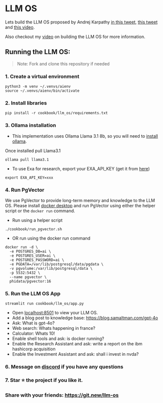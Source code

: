 # LLM OS

Lets build the LLM OS proposed by Andrej Karpathy [in this tweet](https://twitter.com/karpathy/status/1723140519554105733), [this tweet](https://twitter.com/karpathy/status/1707437820045062561) and [this video](https://youtu.be/zjkBMFhNj_g?t=2535).

Also checkout my [video](https://x.com/ashpreetbedi/status/1790109321939829139) on building the LLM OS for more information.

## Running the LLM OS:

> Note: Fork and clone this repository if needed

### 1. Create a virtual environment

```shell
python3 -m venv ~/.venvs/aienv
source ~/.venvs/aienv/bin/activate
```

### 2. Install libraries

```shell
pip install -r cookbook/llm_os/requirements.txt
```

### 3. Ollama installation

- This implementation uses Ollama Llama 3.1 8b, so you will need to [install ollama](https://ollama.com/download).

Once installed pull Llama3.1

```shell
ollama pull llama3.1
```

- To use Exa for research, export your EXA_API_KEY (get it from [here](https://dashboard.exa.ai/api-keys))

```shell
export EXA_API_KEY=xxx
```

### 4. Run PgVector

We use PgVector to provide long-term memory and knowledge to the LLM OS.
Please install [docker desktop](https://docs.docker.com/desktop/install/mac-install/) and run PgVector using either the helper script or the `docker run` command.

- Run using a helper script

```shell
./cookbook/run_pgvector.sh
```

- OR run using the docker run command

```shell
docker run -d \
  -e POSTGRES_DB=ai \
  -e POSTGRES_USER=ai \
  -e POSTGRES_PASSWORD=ai \
  -e PGDATA=/var/lib/postgresql/data/pgdata \
  -v pgvolume:/var/lib/postgresql/data \
  -p 5532:5432 \
  --name pgvector \
  phidata/pgvector:16
```

### 5. Run the LLM OS App

```shell
streamlit run cookbook/llm_os/app.py
```

- Open [localhost:8501](http://localhost:8501) to view your LLM OS.
- Add a blog post to knowledge base: https://blog.samaltman.com/gpt-4o
- Ask: What is gpt-4o?
- Web search: Whats happening in france?
- Calculator: Whats 10!
- Enable shell tools and ask: is docker running?
- Enable the Research Assistant and ask: write a report on the ibm hashicorp acquisition
- Enable the Investment Assistant and ask: shall i invest in nvda?

### 6. Message on [discord](https://discord.gg/4MtYHHrgA8) if you have any questions

### 7. Star ⭐️ the project if you like it.

### Share with your friends: https://git.new/llm-os

